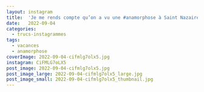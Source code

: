 ```yaml
---
layout: instagram
title:  'Je me rends compte qu’on a vu une #anamorphose à Saint Nazaire et que je me la suis gardée pour moi #oups #vacances'
date:   2022-09-04
categories: 
  - trucs-instagrammes
tags:
  - vacances
  - anamorphose
coverImage: 2022-09-04-cifmlg7olx5.jpg
instagram: CiFMLG7oLX5
post_image: 2022-09-04-cifmlg7olx5.jpg
post_image_large: 2022-09-04-cifmlg7olx5_large.jpg
post_image_small: 2022-09-04-cifmlg7olx5_thumbnail.jpg
---
```




